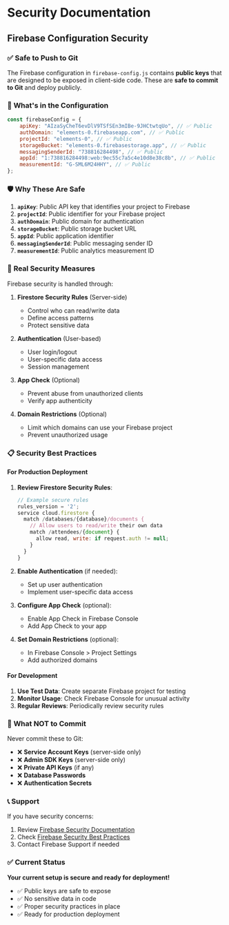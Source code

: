 # Security Documentation

## Firebase Configuration Security

### ✅ **Safe to Push to Git**

The Firebase configuration in `firebase-config.js` contains **public keys** that are designed to be exposed in client-side code. These are **safe to commit to Git** and deploy publicly.

### 🔑 **What's in the Configuration**

```javascript
const firebaseConfig = {
	apiKey: "AIzaSyCheT6evDlV9TSfSEn3mIBe-9JHCtwtqUo", // ✅ Public
	authDomain: "elements-0.firebaseapp.com", // ✅ Public
	projectId: "elements-0", // ✅ Public
	storageBucket: "elements-0.firebasestorage.app", // ✅ Public
	messagingSenderId: "738816284498", // ✅ Public
	appId: "1:738816284498:web:9ec55c7a5c4e10d8e38c8b", // ✅ Public
	measurementId: "G-SML6M24HHY", // ✅ Public
};
```

### 🛡️ **Why These Are Safe**

1. **`apiKey`**: Public API key that identifies your project to Firebase
2. **`projectId`**: Public identifier for your Firebase project
3. **`authDomain`**: Public domain for authentication
4. **`storageBucket`**: Public storage bucket URL
5. **`appId`**: Public application identifier
6. **`messagingSenderId`**: Public messaging sender ID
7. **`measurementId`**: Public analytics measurement ID

### 🔐 **Real Security Measures**

Firebase security is handled through:

1. **Firestore Security Rules** (Server-side)

   - Control who can read/write data
   - Define access patterns
   - Protect sensitive data

2. **Authentication** (User-based)

   - User login/logout
   - User-specific data access
   - Session management

3. **App Check** (Optional)

   - Prevent abuse from unauthorized clients
   - Verify app authenticity

4. **Domain Restrictions** (Optional)
   - Limit which domains can use your Firebase project
   - Prevent unauthorized usage

### 📋 **Security Best Practices**

#### **For Production Deployment**

1. **Review Firestore Security Rules**:

   ```javascript
   // Example secure rules
   rules_version = '2';
   service cloud.firestore {
     match /databases/{database}/documents {
       // Allow users to read/write their own data
       match /attendees/{document} {
         allow read, write: if request.auth != null;
       }
     }
   }
   ```

2. **Enable Authentication** (if needed):

   - Set up user authentication
   - Implement user-specific data access

3. **Configure App Check** (optional):

   - Enable App Check in Firebase Console
   - Add App Check to your app

4. **Set Domain Restrictions** (optional):
   - In Firebase Console > Project Settings
   - Add authorized domains

#### **For Development**

1. **Use Test Data**: Create separate Firebase project for testing
2. **Monitor Usage**: Check Firebase Console for unusual activity
3. **Regular Reviews**: Periodically review security rules

### 🚨 **What NOT to Commit**

Never commit these to Git:

- ❌ **Service Account Keys** (server-side only)
- ❌ **Admin SDK Keys** (server-side only)
- ❌ **Private API Keys** (if any)
- ❌ **Database Passwords**
- ❌ **Authentication Secrets**

### 📞 **Support**

If you have security concerns:

1. Review [Firebase Security Documentation](https://firebase.google.com/docs/rules)
2. Check [Firebase Security Best Practices](https://firebase.google.com/docs/projects/iam/security-best-practices)
3. Contact Firebase Support if needed

### ✅ **Current Status**

**Your current setup is secure and ready for deployment!**

- ✅ Public keys are safe to expose
- ✅ No sensitive data in code
- ✅ Proper security practices in place
- ✅ Ready for production deployment
